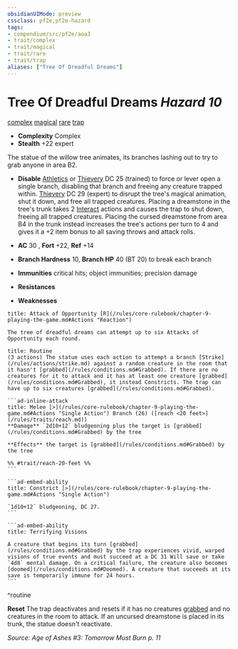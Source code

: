 ```yaml
---
obsidianUIMode: preview
cssclass: pf2e,pf2e-hazard
tags:
- compendium/src/pf2e/aoa3
- trait/complex
- trait/magical
- trait/rare
- trait/trap
aliases: ["Tree Of Dreadful Dreams"]
---
```

# Tree Of Dreadful Dreams *Hazard 10*  
[complex](/rules/traits/complex.md)  [magical](/rules/traits/magical.md)  [rare](/rules/traits/rare.md)  [trap](/rules/traits/trap.md)  

- **Complexity** Complex
- **Stealth** +22 expert  

The statue of the willow tree animates, its branches lashing out to try to grab anyone in area B2.

- **Disable** [Athletics](/compendium/skills.md#Athletics) or [Thievery](/compendium/skills.md#Thievery) DC 25 (trained) to force or lever open a single branch, disabling that branch and freeing any creature trapped within. [Thievery](/compendium/skills.md#Thievery) DC 29 (expert) to disrupt the tree's magical animation, shut it down, and free all trapped creatures. Placing a dreamstone in the tree's trunk takes 2 [Interact](/rules/actions/interact.md) actions and causes the trap to shut down, freeing all trapped creatures. Placing the cursed dreamstone from area B4 in the trunk instead increases the tree's actions per turn to 4 and gives it a +2 item bonus to all saving throws and attack rolls.  

- **AC** 30 , **Fort** +22, **Ref** +14
- **Branch Hardness** 10, **Branch HP** 40 (BT 20) to break each branch
- **Immunities** critical hits; object immunities; precision damage
- **Resistances** 
- **Weaknesses** 
     
```ad-embed-ability
title: Attack of Opportunity [R](/rules/core-rulebook/chapter-9-playing-the-game.md#Actions "Reaction")

The tree of dreadful dreams can attempt up to six Attacks of Opportunity each round.
```

````ad-pf2-summary
title: Routine
(3 actions) The statue uses each action to attempt a branch [Strike](/rules/actions/strike.md) against a random creature in the room that it hasn't [grabbed](/rules/conditions.md#Grabbed). If there are no creatures for it to attack and it has at least one creature [grabbed](/rules/conditions.md#Grabbed), it instead Constricts. The trap can have up to six creatures [grabbed](/rules/conditions.md#Grabbed).

```ad-inline-attack
title: Melee [>](/rules/core-rulebook/chapter-9-playing-the-game.md#Actions "Single Action") Branch (26) ([reach <20 feet>](/rules/traits/reach.md))
**Damage** `2d10+12` bludgeoning plus the target is [grabbed](/rules/conditions.md#Grabbed) by the tree 
 
**Effects** the target is [grabbed](/rules/conditions.md#Grabbed) by the tree

%% #trait/reach-20-feet %%
```

```ad-embed-ability
title: Constrict [>](/rules/core-rulebook/chapter-9-playing-the-game.md#Actions "Single Action")

`1d10+12` bludgeoning, DC 27.
```

```ad-embed-ability
title: Terrifying Visions

A creature that begins its turn [grabbed](/rules/conditions.md#Grabbed) by the trap experiences vivid, warped visions of true events and must succeed at a DC 31 Will save or take `4d8` mental damage. On a critical failure, the creature also becomes [doomed](/rules/conditions.md#Doomed). A creature that succeeds at its save is temporarily immune for 24 hours.
```
````
^routine

**Reset** The trap deactivates and resets if it has no creatures [grabbed](/rules/conditions.md#Grabbed) and no creatures in the room to attack. If an uncursed dreamstone is placed in its trunk, the statue doesn't reactivate.  

*Source: Age of Ashes #3: Tomorrow Must Burn p. 11*
